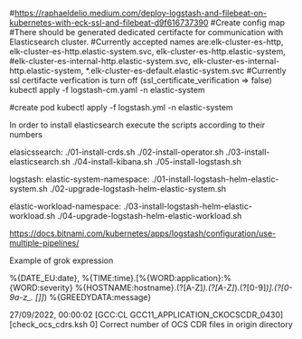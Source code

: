 #https://raphaeldelio.medium.com/deploy-logstash-and-filebeat-on-kubernetes-with-eck-ssl-and-filebeat-d9f616737390
#Create config map
#There should be generated dedicated certifacte for communication with Elasticsearch cluster.
#Currently accepted names are:elk-cluster-es-http, elk-cluster-es-http.elastic-system.svc, elk-cluster-es-http.elastic-system, #elk-cluster-es-internal-http.elastic-system.svc, elk-cluster-es-internal-http.elastic-system, *.elk-cluster-es-default.elastic-system.svc
#Currently ssl certifacte verfication is turn off (ssl_certificate_verification => false)
kubectl apply -f logstash-cm.yaml -n elastic-system

#create pod
kubectl apply -f logstash.yml -n elastic-system

In order to install elasticsearch execute the scripts according to their numbers

elasicssearch:
  ./01-install-crds.sh
  ./02-install-operator.sh
  ./03-install-elasticsearch.sh
  ./04-install-kibana.sh
  ./05-install-logstash.sh


logstash:
  elastic-system-namespace:
    ./01-install-logstash-helm-elastic-system.sh
    ./02-upgrade-logstash-helm-elastic-system.sh

  elastic-workload-namespace:
    ./03-install-logstash-helm-elastic-workload.sh
    ./04-upgrade-logstash-helm-elastic-workload.sh


https://docs.bitnami.com/kubernetes/apps/logstash/configuration/use-multiple-pipelines/    


Example of grok expression

%{DATE_EU:date}, %{TIME:time}.\[%{WORD:application}:%{WORD:severity} %{HOSTNAME:hostname}.(?<alarmtype>[A-Z]*).(?<softwarecomponent>[A-Z]*).(?<alarmcode>[0-9]*)\].(?<additionalinfo>[0-9a-z_. \[\]]*) %{GREEDYDATA:message}

27/09/2022, 00:00:02 [GCC:CL GCC11_APPLICATION_CKOCSCDR_0430] [check_ocs_cdrs.ksh 0] Correct number of OCS CDR files in origin directory
